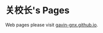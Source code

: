 关校长's Pages
=================

Web pages please visit [gavin-gnx.github.io](http://gavin-gnx.github.io).
